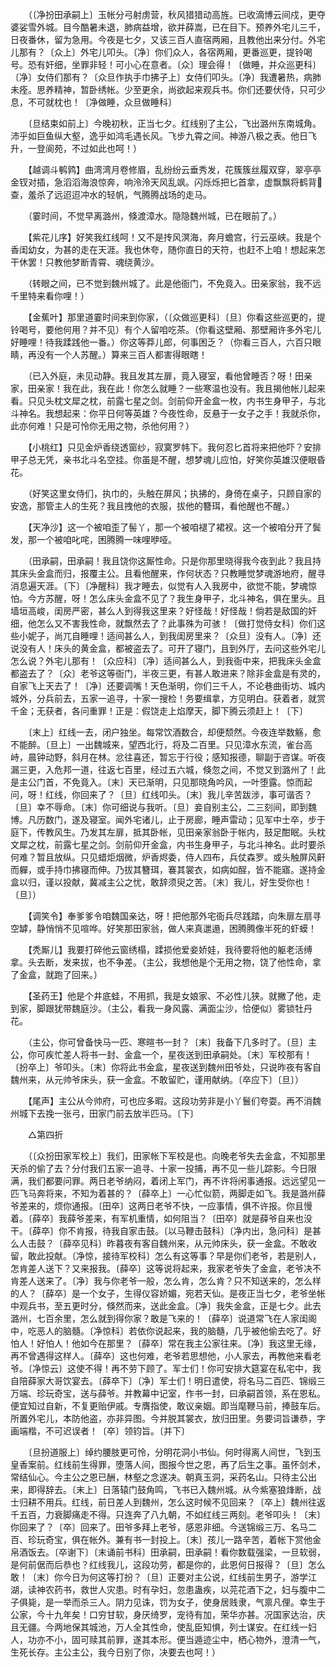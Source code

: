 <!-- { "loadSidebar": true } -->
　　（〔净扮田承嗣上〕玉帐分弓射虏营，秋风猎猎动高旌。已收滴博云间戍，更夺婆娑雪外城。目今酷暑未退，肺病益增，欲并薛嵩，已在目下。预养外宅儿三千，日夜番休，留为急用。今夜是七夕，又该三百人直宿两厢，且教他出来分付。外宅儿那有？〔众上〕外宅儿叩头。〔净〕你们众人，各宿两厢，更番巡更，提铃喝号。恐有奸细，坐罪非轻！可小心在意者。〔众〕理会得！〔做睡，并众巡更科〕〔净〕女侍们那有？〔众旦作执手巾拂子上〕女侍们叩头。〔净〕我遭暑热，病肺未痊。思养精神，暂卧绣帐。少至更余，尚欲起来观兵书。你们还要伏侍，只可少息，不可就枕也！〔净做睡，众旦做睡科〕 

　　〔旦结束如前上〕今晚初秋，正当七夕。红线别了主公，飞出潞州东南城角。沛乎如巨鱼纵大壑，逸乎如鸿毛遇长风。飞步九霄之间。神游八极之表。他日飞升，一登阆苑，不过如此也呵！） 

　　【越调斗鹌鹑】曲湾湾月卷修眉，乱纷纷云垂秀发，花簇簇丝履双穿，翠亭亭金钗对插，急滔滔海浪惊奔，响泠泠天风乱飒。闪烁烁把匕首拿，虚飘飘将鹤背查，羞杀了远迢迢冲水的轻帆，气腾腾战场的走马。 

　　（霎时间，不觉早离潞州，倏渡漳水。隐隐魏州城，已在眼前了。） 

　　【紫花儿序】好笑我红线呵！又不是抟风溟海，奔月蟾宫，行云巫峡。我是个香闺幼女，为甚的走在天涯。我也休夸，随你直日的天符，也赶不上咱！想起来怎干休罢！只教他梦断青霄、魂绕黄沙。 

　　（转眼之间，已不觉到魏州城了。此是他衙门，不免竟入。田亲家翁，我不远千里特来看你哩！） 

　　【金蕉叶】那里道霎时间来到你家，（〔众做巡更科〕〔旦〕你看这些巡更的，提铃喝号，要他何用？并不见）有个人留咱吃茶。（你看这壁厢、那壁厢许多外宅儿好睡哩！待我蹂践他一番。）你这等莽儿郎，何事困乏？（你看三百人，六百只眼睛，再没有一个人苏醒。）算来三百人都害得眼瞎！ 

　　（已入外庭，未见动静。我且发其左扉，竟入寝室，看他曾睡否？呀！田亲家，田亲家！我在此，我在此！你怎么就睡？一些寒温也没有。我且揭他帐儿起来看。只见头枕文犀之枕，前露七星之剑。剑前仰开金盒一枚，内书生身甲子，与北斗神名。我想起来：你平日何等英雄？今夜性命，反悬于一女子之手！我就杀你，此亦何难！只是可怜你无用之物，杀他何用？） 

　　【小桃红】只见金炉香绕透窗纱，寂寞罗帏下。我何忍匕首将来把他吓？安排甲子总无凭，亲书北斗名空挂。你虽是不醒，想梦魂儿应怕，好笑你英雄汉便眼昏花。 

　　（好笑这里女侍们，执巾的，头触在屏风；执拂的，身倚在桌子，只顾自家的安逸，那管主人的生死？我且拽他的衣服，拔他的簪珥，看他醒也不醒。） 

　　【天净沙】这一个被咱歪了髻丫，那一个被咱褪了裙衩。这一个被咱分开了鬓发，那一个被咱叱咤，困腾腾一味哩咿哑。 

　　（田承嗣，田承嗣！我且饶你这厮性命。只是你那里晓得我今夜到此？我且持其床头金盒而归，报覆主公。且看他醒来，作何状态？只教睡觉梦魂游地府，醒寻消息遍天涯。〔下〕〔净醒科〕我才睡去，似觉有人入我房中，欲觉不能，梦魂惊怕。今方苏醒，呀！怎么床头金盒不见了？我生身甲子，北斗神名，俱在里头。且墙垣高峻，闺房严密，甚么人到得我这里来？好怪哉！好怪哉！倘若是敌国的奸细，他怎么又不害我性命，就飘然去了？此事殊为可骇！〔做打觉侍女科〕你们这些小妮子，尚兀自睡哩！适间甚么人，到我闺房里来？〔众旦〕没有人。〔净〕还说没有人！床头的黄金盒，都被盗去了。可开了寝门，且到外厅，去问这些外宅儿怎么说？外宅儿那有！〔众应科〕〔净〕适间甚么人，到我衙中来，把我床头金盒都盗去了？〔众〕老爷这等衙门，半夜三更，有甚人敢进来？除非金盒是有灵的，自家飞上天去了！〔净〕还要调嘴！天色渐明，你们三千人，不论巷曲街坊、城内城外，分兵前去，五家一追寻，十家一搜检！务要缉拿，方见明白。获着者，就赏千金；无获者，各问重罪！正是：假饶走上焰摩天，脚下腾云须赶上！〔下〕 

　　〔末上〕红线一去，闭户独坐。每常饮酒数合，却便颓然。今夜连举数觞，愈不能醉。〔旦上〕一出魏城来，望西北行，将及二百里。只见漳水东流，雀台高峙，晨钟动野，斜月在林。忿往喜还，暂忘于行役；感知报德，聊副于咨谋。听夜漏三更，入危邦一道，往返七百里，经过五六城，倏忽之间，不觉又到潞州了！此是主公门首，不免竟入。〔末〕天已渐明，只见那晓角吟风，一叶堕露。惊而起问，呀！红线，你回来了？〔旦〕红线叩头。〔末〕我儿辛苦跋涉，事可谐否？〔旦〕幸不辱命。〔末〕你可细说与我听。〔旦〕妾自别主公，二三刻间，即到魏博。凡历数门，遂及寝室。闻外宅诸儿，止于房廊，睡声雷动；见军中士卒，步于庭下，传教风生。乃发其左扉，抵其卧帐，见田亲家翁卧于帐内，鼓足酣眠。头枕文犀之枕，前露七星之剑。剑前仰开金盒，内书生身甲子，与北斗神名。此时要杀何难？暂且放纵。只见蜡炬烟微，炉香烬委，侍人四布，兵仗森罗。或头触屏风鼾而軃，或手持巾拂寝而伸。乃拔其簪珥，褰其裳衣，如病如酲，皆不能寤。遂持金盒以归，谨以投献，冀减主公之忧，敢辞须臾之苦。〔末〕我儿，好生受你也！〔旦〕） 

　　【调笑令】奉爹爹令咱魏国亲达，呀！把他那外宅衙兵尽践踏，向朱扉左扇寻空罅，静悄悄不见喧哗。好笑那田家翁，做人来真邋遢，困腾腾像半死的虾蟆！ 

　　【秃厮儿】我要打碎他云窗绣榻，蹂损他爱妾娇娃，我待要将他的躯老活缚拿。头去断，发来拔，也不争差。（主公，我想他是个无用之物，饶了他性命，拿了金盒，就跑了回来。） 

　　【圣药王】他是个井底蛙，不用抓，我是女娘家、不必性儿狭。就撇了他，走到家，脚跟犹带魏庭沙。（主公，看我一身风露、满面尘沙，恰便似）雾锁牡丹花。 

　　（主公，你可曾备快马一匹、寒暄书一封？〔末〕我备下几多时了。〔旦〕主公，你可疾忙差人将书一封、金盒一个，星夜送到田承嗣处。〔末〕军校那有！〔扮卒上〕爷叩头。〔末〕你将此书金盒，星夜送到魏州田爷处，只说昨夜有客自魏州来，从元帅爷床头，获一金盒。不敢留贮，谨用献纳。〔卒应下〕〔旦〕） 

　　【尾声】主公从今帅府，可也应多暇。这段功劳非是小丫鬟们夸耍。再不消魏州城下去挽一张弓，田家门前去放半匹马。〔下〕 

　　△第四折 

　　（〔众扮田家军校上〕我们，田家帐下军校是也。向晚老爷失去金盒，不知那里天杀的偷了去？分付我们五家一追寻、十家一投捕，再不见一些儿踪影。今日限满，我们都要问罪。两日老爷纳闷，着闭上军门，再不许将闲事通报。远远望见一匹飞马奔将来，不知为着甚的？〔薛卒上〕一心忙似箭，两脚走如飞。我是潞州薛爷差来的，烦你通报。〔田卒〕这两日老爷不快，一应事情，俱不许报。你且慢着。〔薛卒〕我薛爷差来，有军机重情，如何阻当？〔田卒〕就是薛爷自来也没干。〔薛卒〕你不肯报，待我自家击鼓。〔以马鞭击鼓科〕〔净内出，急问科〕是甚么人击鼓？〔薛卒见科〕昨暮夜有客自魏州来，从元帅床头，获一金盒。不敢收留，敢此投献。〔净惊，接待军校科〕怎么有这等事？早是你们老爷，若是别人，怎肯差人送下？又来报我。〔薛卒〕这等说将起来，我家老爷失了金盒，老爷决不肯差人送来了。〔净〕我与你老爷一般，怎么肯，怎么肯？只不知送来的，怎么样的人？〔薛卒〕是一个女子，生得仪容娇媚，宛若天仙。是夜正当七夕，老爷坐帐中观兵书，至五更时分，倏然而来，送此金盒。〔净〕我失金盒，正是七夕。此去潞州，七百余里，怎么就到得你家？敢是飞来的！〔薛卒〕说道常飞在人家闺阁中，吃恶人的脑髓。〔净惊科〕若依你说起来，我的脑髓，几乎被他偷去吃了。好怕人！好怕人！他如今在那里？〔薛卒〕常在我主公家往来。〔净〕我这里无缘，再不曾遇得这样人。〔薛卒〕这也何难，老爷若思想他，小人家去，再教他来看老爷。〔净惊云〕这使不得！再不劳下顾了。军士们！你可安排大筵宴在私宅中，我自陪薛家大哥饮宴去。〔薛卒下〕〔净〕军士们！明日遣使，将名马二百匹、锦缎三万端、珍玩奇宝，送与薛爷。并教幕中记室，作书一封，曰承嗣首领，系在恩私。便宜知过自新，不复更贻伊戚。专膺指使，敢议亲姻。即当麾鞭马前，捧鼓车后。所置外宅儿，本防他盗，亦非异图。今并脱其裳衣，放归田里。务要词旨谦恭，字画端楷，不可迟误者！〔卒〕领钧旨。〔并下〕 

　　〔旦扮道服上〕绰约腰肢更可怜，分明花洞小书仙。何时得离人间世，飞到玉皇香案前。红线前生得罪，堕落人间，图报今世之恩，再了后生之事。虽怀剑术，常结仙心。今主公之恩已酬，林壑之念遂决。朝真玉洞，采药名山。只待主公出来，即得辞去。〔末上〕日落辕门鼓角鸣，飞书已入魏州城。从今紫塞狼烽断，战士归耕不用兵。红线，前日差人到魏州，怎么这时候不见回来？〔卒上〕魏州往返千五百，力衰脚痛走不得。只连奔了八九朝，不如红线三两刻。老爷叩头！〔末〕你回来了？〔卒〕回来了。田爷多拜上老爷，感恩非细。今送锦缎三万、名马二百、珍玩奇宝，俱在帐外。兼有书一封投上。〔末〕孩儿一路辛苦，着帐下赏他金帛酒饭去。〔卒谢下〕〔末诵前书科〕田承嗣，田承嗣！看你数载强梁，一旦软弱，是何前倨而后恭也？红线我儿，这段功劳，都是你的，此恩何日报得？〔旦〕怎么敢！〔末〕你今日为何这等打扮？〔旦〕正要对主公说，红线前生男子，游学江湖，读神农药书，救世人灾患。时有孕妇，忽患蛊疾，以芫花酒下之，妇与腹中二子俱毙，是一举而杀三人。阴力见诛，罚为女子，使身居贱隶，气禀凡俚。幸生于公家，今十九年矣！口穷甘软，身厌绮罗，宠待有加，荣华亦甚。况国家达治，庆且无疆。今两地保其城池，万人全其性命，使乱臣知惧，列士谋安。在红线一妇人，功亦不小，固可赎其前罪，遂其本形。便当遁迹尘中，栖心物外，澄清一气，生死长存。主公主公，我今日别了你，决要去也呵！） 

